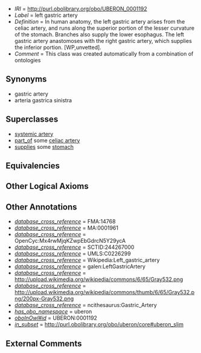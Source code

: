  * *IRI* = http://purl.obolibrary.org/obo/UBERON_0001192
 * *Label* = left gastric artery
 * *Definition* = In human anatomy, the left gastric artery arises from the celiac artery, and runs along the superior portion of the lesser curvature of the stomach. Branches also supply the lower esophagus. The left gastric artery anastomoses with the right gastric artery, which supplies the inferior portion. [WP,unvetted].
 * *Comment* = This class was created automatically from a combination of ontologies

## Synonyms

 * gastric artery
 * arteria gastrica sinistra

## Superclasses

 * [systemic artery](../../UBERON/73/UBERON_0004573.md)
 * [part_of](../../BFO/50/BFO_0000050.md) some [celiac artery](../../UBERON/40/UBERON_0001640.md)
 * [supplies](../../FMA/03/FMA_86003.md) some [stomach](../../UBERON/45/UBERON_0000945.md)

## Equivalencies


## Other Logical Axioms


## Other Annotations

 * *[database_cross_reference](../../ef/oboInOwl#hasDbXref.md)* = FMA:14768
 * *[database_cross_reference](../../ef/oboInOwl#hasDbXref.md)* = MA:0001961
 * *[database_cross_reference](../../ef/oboInOwl#hasDbXref.md)* = OpenCyc:Mx4rwMjqKZwpEbGdrcN5Y29ycA
 * *[database_cross_reference](../../ef/oboInOwl#hasDbXref.md)* = SCTID:244267000
 * *[database_cross_reference](../../ef/oboInOwl#hasDbXref.md)* = UMLS:C0226299
 * *[database_cross_reference](../../ef/oboInOwl#hasDbXref.md)* = Wikipedia:Left_gastric_artery
 * *[database_cross_reference](../../ef/oboInOwl#hasDbXref.md)* = galen:LeftGastricArtery
 * *[database_cross_reference](../../ef/oboInOwl#hasDbXref.md)* = http://upload.wikimedia.org/wikipedia/commons/6/65/Gray532.png
 * *[database_cross_reference](../../ef/oboInOwl#hasDbXref.md)* = http://upload.wikimedia.org/wikipedia/commons/thumb/6/65/Gray532.png/200px-Gray532.png
 * *[database_cross_reference](../../ef/oboInOwl#hasDbXref.md)* = ncithesaurus:Gastric_Artery
 * *[has_obo_namespace](../../ce/oboInOwl#hasOBONamespace.md)* = uberon
 * *[oboInOwl#id](../../id/oboInOwl#id.md)* = UBERON:0001192
 * *[in_subset](../../et/oboInOwl#inSubset.md)* = http://purl.obolibrary.org/obo/uberon/core#uberon_slim

## External Comments


